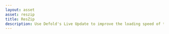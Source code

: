 ```yaml
---
layout: asset
asset: reszip
title: ResZip
description: Use Defold's Live Update to improve the loading speed of the HTML5 games.
---
```

